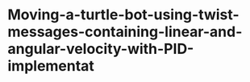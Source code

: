 # Moving-a-turtle-bot-using-twist-messages-containing-linear-and-angular-velocity-with-PID-implementat